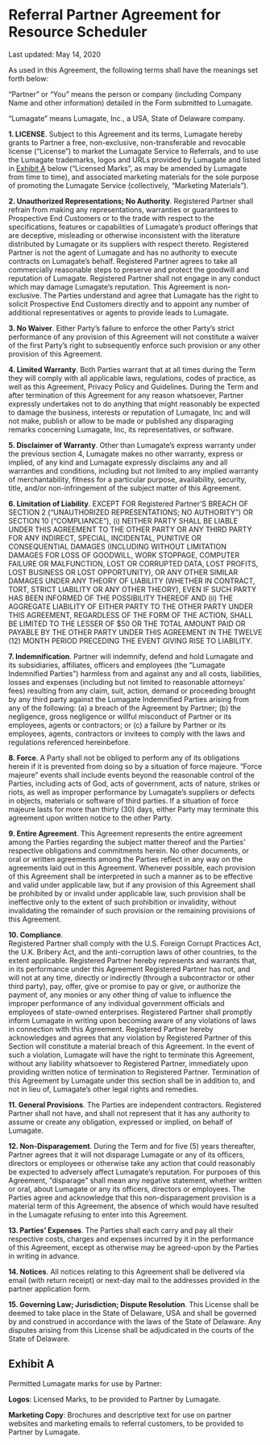 # Referral Partner Agreement for Resource Scheduler

Last updated: May 14, 2020

As used in this Agreement, the following terms shall have the meanings set forth below:

“Partner” or “You” means the person or company (including Company Name and other information) detailed in the Form submitted to Lumagate.

“Lumagate” means Lumagate, Inc., a USA, State of Delaware company.

**1. LICENSE**. Subject to this Agreement and its terms, Lumagate hereby grants to Partner a free, non-exclusive, non-transferable and revocable license (“License”) to market the Lumagate Service to Referrals, and to use the Lumagate trademarks, logos and URLs provided by Lumagate and listed in [Exhibit A](#exhibit-a) below (“Licensed Marks”, as may be amended by Lumagate from time to time), and associated marketing materials for the sole purpose of promoting the Lumagate Service (collectively, “Marketing Materials”).

**2. Unauthorized Representations; No Authority**. Registered Partner shall refrain from making any representations, warranties or guarantees to Prospective End Customers or to the trade with respect to the specifications, features or capabilities of Lumagate’s product offerings that are deceptive, misleading or otherwise inconsistent with the literature distributed by Lumagate or its suppliers with respect thereto.  Registered Partner is not the agent of Lumagate and has no authority to execute contracts on Lumagate’s behalf. Registered Partner agrees to take all commercially reasonable steps to preserve and protect the goodwill and reputation of Lumagate.  Registered Partner shall not engage in any conduct which may damage Lumagate’s reputation. This Agreement is non-exclusive. The Parties understand and agree that Lumagate has the right to solicit Prospective End Customers directly and to appoint any number of additional representatives or agents to provide leads to Lumagate.

**3. No Waiver**. 
Either Party’s failure to enforce the other Party’s strict performance of any provision of this Agreement will not constitute a waiver of the first Party’s right to subsequently enforce such provision or any other provision of this Agreement.

**4. Limited Warranty**. 
Both Parties warrant that at all times during the Term they will comply with all applicable laws, regulations, codes of practice, as well as this Agreement, Privacy Policy and Guidelines. During the Term and after termination of this Agreement for any reason whatsoever, Partner expressly undertakes not to do anything that might reasonably be expected to damage the business, interests or reputation of Lumagate, Inc and will not make, publish or allow to be made or published any disparaging remarks concerning Lumagate, Inc, its representatives, or software.

**5. Disclaimer of Warranty**. 
Other than Lumagate’s express warranty under the previous section 4, Lumagate makes no other warranty, express or implied, of any kind and Lumagate expressly disclaims any and all warranties and conditions, including but not limited to any implied warranty of merchantability, fitness for a particular purpose, availability, security, title, and/or non-infringement of the subject matter of this Agreement.

**6. Limitation of Liability**. 
EXCEPT FOR Registered Partner’S BREACH OF SECTION 2 (“UNAUTHORIZED REPRESENTATIONS; NO AUTHORITY”) OR SECTION 10 (“COMPLIANCE”), (i) NEITHER PARTY SHALL BE LIABLE UNDER THIS AGREEMENT TO THE OTHER PARTY OR ANY THIRD PARTY FOR ANY INDIRECT, SPECIAL, INCIDENTAL, PUNITIVE OR CONSEQUENTIAL DAMAGES (INCLUDING WITHOUT LIMITATION DAMAGES FOR LOSS OF GOODWILL, WORK STOPPAGE, COMPUTER FAILURE OR MALFUNCTION, LOST OR CORRUPTED DATA, LOST PROFITS, LOST BUSINESS OR LOST OPPORTUNITY), OR ANY OTHER SIMILAR DAMAGES UNDER ANY THEORY OF LIABILITY (WHETHER IN CONTRACT, TORT, STRICT LIABILITY OR ANY OTHER THEORY), EVEN IF SUCH PARTY HAS BEEN INFORMED OF THE POSSIBILITY THEREOF AND (ii) THE AGGREGATE LIABILITY OF EITHER PARTY TO THE OTHER PARTY UNDER THIS AGREEMENT, REGARDLESS OF THE FORM OF THE ACTION, SHALL BE LIMITED TO THE LESSER OF $50 OR THE TOTAL AMOUNT PAID OR PAYABLE BY THE OTHER PARTY UNDER THIS AGREEMENT IN THE TWELVE (12) MONTH PERIOD PRECEDING THE EVENT GIVING RISE TO LIABILITY.

**7. Indemnification**. 
Partner will indemnify, defend and hold Lumagate and its subsidiaries, affiliates, officers and employees (the “Lumagate Indemnified Parties”) harmless from and against any and all costs, liabilities, losses and expenses (including but not limited to reasonable attorneys’ fees) resulting from any claim, suit, action, demand or proceeding brought by any third party against the Lumagate Indemnified Parties arising from any of the following: (a) a breach of the Agreement by Partner; (b) the negligence, gross negligence or willful misconduct of Partner or its employees, agents or contractors; or (c) a failure by Partner or its employees, agents, contractors or invitees to comply with the laws and regulations referenced hereinbefore.

**8. Force**. 
A Party shall not be obliged to perform any of its obligations herein if it is prevented from doing so by a situation of force majeure. “Force majeure” events shall include events beyond the reasonable control of the Parties, including acts of God, acts of government, acts of nature, strikes or riots, as well as improper performance by Lumagate’s suppliers or defects in objects, materials or software of third parties. If a situation of force majeure lasts for more than thirty (30) days, either Party may terminate this agreement upon written notice to the other Party.

**9. Entire Agreement**. This Agreement represents the entire agreement among the Parties regarding the subject matter thereof and the Parties’ respective obligations and commitments herein. No other documents, or oral or written agreements among the Parties reflect in any way on the agreements laid out in this Agreement. Whenever possible, each provision of this Agreement shall be interpreted in such a manner as to be effective and valid under applicable law, but if any provision of this Agreement shall be prohibited by or invalid under applicable law, such provision shall be ineffective only to the extent of such prohibition or invalidity, without invalidating the remainder of such provision or the remaining provisions of this Agreement.

**10. Compliance**.  
Registered Partner shall comply with the U.S. Foreign Corrupt Practices Act, the U.K. Bribery Act, and the anti-corruption laws of other countries, to the extent applicable.  Registered Partner hereby represents and warrants that, in its performance under this Agreement Registered Partner has not, and will not at any time, directly or indirectly (through a subcontractor or other third party), pay, offer, give or promise to pay or give, or authorize the payment of, any monies or any other thing of value to influence the improper performance of any individual government officials and employees of state-owned enterprises. Registered Partner shall promptly inform Lumagate in writing upon becoming aware of any violations of laws in connection with this Agreement.  Registered Partner hereby acknowledges and agrees that any violation by Registered Partner of this Section will constitute a material breach of this Agreement. In the event of such a violation, Lumagate will have the right to terminate this Agreement, without any liability whatsoever to Registered Partner, immediately upon providing written notice of termination to Registered Partner. Termination of this Agreement by Lumagate under this section shall be in addition to, and not in lieu of, Lumagate’s other legal rights and remedies.

**11. General Provisions**. The Parties are independent contractors. Registered Partner shall not have, and shall not represent that it has any authority to assume or create any obligation, expressed or implied, on behalf of Lumagate.  

**12. Non-Disparagement**. During the Term and for five (5) years thereafter, Partner agrees that it will not disparage Lumagate or any of its officers, directors or employees or otherwise take any action that could reasonably be expected to adversely affect Lumagate’s reputation. For purposes of this Agreement, “disparage” shall mean any negative statement, whether written or oral, about Lumagate or any its officers, directors or employees. The Parties agree and acknowledge that this non-disparagement provision is a material term of this Agreement, the absence of which would have resulted in the Lumagate refusing to enter into this Agreement.

**13. Parties’ Expenses**. The Parties shall each carry and pay all their respective costs, charges and expenses incurred by it in the performance of this Agreement, except as otherwise may be agreed-upon by the Parties in writing in advance.

**14. Notices**. All notices relating to this Agreement shall be delivered via email (with return receipt) or next-day mail to the addresses provided in the partner application form.

**15. Governing Law; Jurisdiction; Dispute Resolution**. This License shall be deemed to take place in the State of Delaware, USA and shall
    be governed by and construed in accordance with the laws of the State of
    Delaware. Any disputes arising from this License shall be adjudicated in the
    courts of the State of Delaware.

## Exhibit A

Permitted Lumagate marks for use by Partner:

**Logos**: Licensed Marks, to be provided to Partner by Lumagate.

**Marketing Copy**: Brochures and descriptive text for use on partner websites and marketing emails to referral customers, to be provided to Partner by Lumagate.
